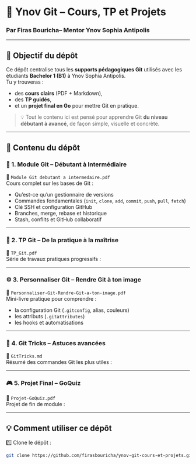 # 🧠 Ynov Git – Cours, TP et Projets  
### Par Firas Bouricha– Mentor Ynov Sophia Antipolis  

---

## 🎯 Objectif du dépôt
Ce dépôt centralise tous les **supports pédagogiques Git** utilisés avec les étudiants **Bachelor 1 (B1)** à Ynov Sophia Antipolis.  
Tu y trouveras :  
- des **cours clairs** (PDF + Markdown),  
- des **TP guidés**,  
- et un **projet final en Go** pour mettre Git en pratique.

> 💡 Tout le contenu ici est pensé pour apprendre Git **du niveau débutant à avancé**, de façon simple, visuelle et concrète.

---

## 📂 Contenu du dépôt

### 🏁 1. Module Git – Débutant à Intermédiaire  
📄 `Module Git debutant a intermedaire.pdf`  
Cours complet sur les bases de Git :  
- Qu’est-ce qu’un gestionnaire de versions  
- Commandes fondamentales (`init`, `clone`, `add`, `commit`, `push`, `pull`, `fetch`)  
- Clé SSH et configuration GitHub  
- Branches, merge, rebase et historique  
- Stash, conflits et GitHub collaboratif  
---

### 🧩 2. TP Git – De la pratique à la maîtrise  
📘 `TP_Git.pdf`  
Série de travaux pratiques progressifs :  

---

### ⚙️ 3. Personnaliser Git – Rendre Git à ton image  
📘 `Personnaliser-Git-Rendre-Git-a-ton-image.pdf`  
Mini-livre pratique pour comprendre :  
- la configuration Git (`.gitconfig`, alias, couleurs)  
- les attributs (`.gitattributes`)  
- les hooks et automatisations  
---

### 🧠 4. Git Tricks – Astuces avancées  
📄 `GitTricks.md`  
Résumé des commandes Git les plus utiles :  

---

### 🎮 5. Projet Final – GoQuiz  
📄 `Projet-GoQuiz.pdf`  
Projet de fin de module :  
 

---

## 💡 Comment utiliser ce dépôt

1️⃣ Clone le dépôt :  
```bash
git clone https://github.com/firasbouricha/ynov-git-cours-et-projets.git
